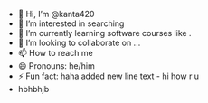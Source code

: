 - 👋 Hi, I’m @kanta420
- 👀 I’m interested in searching
- 🌱 I’m currently learning software courses like .
- 💞️ I’m looking to collaborate on ...
- 📫 How to reach me 
- 😄 Pronouns: he/him
- ⚡ Fun fact: haha
  added new line text - hi how r u
-  hbhbhjb

<!---
kanta420/kanta420 is a ✨ special ✨ repository because its `README.md` (this file) appears on your GitHub profile.
You can click the Preview link to take a look at your changes.
--->

